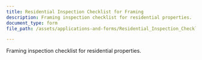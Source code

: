 ```yaml
---
title: Residential Inspection Checklist for Framing
description: Framing inspection checklist for residential properties.
document_type: form
file_path: /assets/applications-and-forms/Residential_Inspection_Checklist_Framing.pdf

---
```

 Framing inspection checklist for residential properties. 

